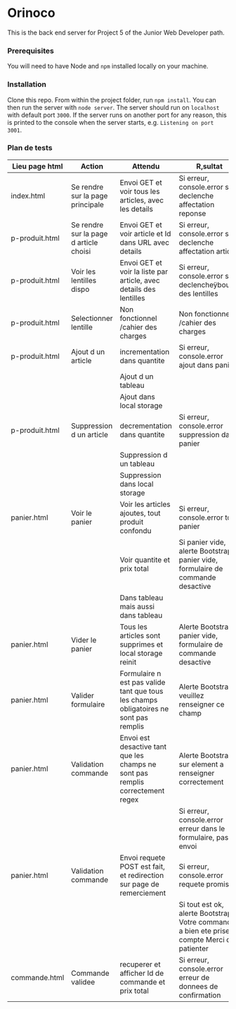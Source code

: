 # Orinoco #

This is the back end server for Project 5 of the Junior Web Developer path.

### Prerequisites ###

You will need to have Node and `npm` installed locally on your machine.

### Installation ###

Clone this repo. From within the project folder, run `npm install`. You 
can then run the server with `node server`. 
The server should run on `localhost` with default port `3000`. If the
server runs on another port for any reason, this is printed to the
console when the server starts, e.g. `Listening on port 3001`.

### Plan de tests ###

| Lieu page html | Action | Attendu | R‚sultat |
|-|-|-|-|
| index.html | Se rendre sur la page principale | Envoi GET et voir tous les articles, avec les details | Si erreur, console.error se declenche affectation reponse |
| p-produit.html | Se rendre sur la page d article choisi | Envoi GET et voir article et Id dans URL avec details | Si erreur, console.error se declenche affectation article |
| p-produit.html | Voir les lentilles dispo | Envoi GET et voir la liste par article, avec details des lentilles | Si erreur, console.error se declencheÿboucle des lentilles |
| p-produit.html | Selectionner lentille | Non fonctionnel /cahier des charges | Non fonctionnel /cahier des charges |
| p-produit.html | Ajout d un article | incrementation dans quantite | Si erreur, console.error ajout dans panier |
|  |  | Ajout d un tableau |  |
|  |  | Ajout dans local storage |  |
| p-produit.html | Suppression d un article | decrementation dans quantite | Si erreur, console.error suppression dans panier |
|  |  | Suppression d un tableau |  |
|  |  | Suppression dans local storage |  |
| panier.html | Voir le panier | Voir les articles ajoutes, tout produit confondu | Si erreur, console.error total panier |
|  |  | Voir quantite et prix total | Si panier vide, alerte Bootstrap panier vide, formulaire de commande desactive |
|  |  | Dans tableau mais aussi dans tableau |  |
| panier.html | Vider le panier | Tous les articles sont supprimes et local storage reinit | Alerte Bootstrap panier vide, formulaire de commande desactive |
| panier.html | Valider formulaire | Formulaire n est pas valide tant que tous les champs obligatoires ne sont pas remplis | Alerte Bootstrap veuillez renseigner ce champ |
| panier.html | Validation commande | Envoi est desactive tant que les champs ne sont pas remplis correctement regex | Alerte Bootstrap sur element a renseigner correctement |
|  |  |  | Si erreur, console.error erreur dans le formulaire, pas d envoi |
| panier.html | Validation commande | Envoi requete POST est fait, et redirection sur page de remerciement | Si erreur, console.error requete promise |
|  |  |  | Si tout est ok, alerte Bootstrap Votre commande a bien ete prise en compte Merci de patienter |
| commande.html | Commande validee | recuperer et afficher Id de commande et prix total | Si erreur, console.error erreur de donnees de confirmation |
